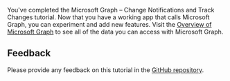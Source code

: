 <!-- markdownlint-disable MD002 MD041 -->

You've completed the Microsoft Graph – Change Notifications and Track Changes tutorial. Now that you have a working app that calls Microsoft Graph, you can experiment and add new features. Visit the [Overview of Microsoft Graph](https://docs.microsoft.com/graph/overview) to see all of the data you can access with Microsoft Graph.

## Feedback

Please provide any feedback on this tutorial in the [GitHub repository](https://github.com/microsoftgraph/msgraph-training-changenotifications).